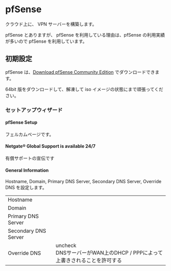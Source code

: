 # pfSense

クラウド上に、 VPN サーバーを構築します。

pfSense とありますが、 pfSense を利用している理由は、pfSense の利用実績が多いので pfSense を利用しています。

## 初期設定

pfSense は、[Download pfSense Community Edition](https://www.pfsense.org/download/) でダウンロードできます。

64bit 版をダウンロードして、解凍して iso イメージの状態にまで頑張ってください。


### セットアップウィザード


#### pfSense Setup

フェルカムページです。

#### Netgate® Global Support is available 24/7

有償サポートの宣伝です

#### General Information

Hostname, Domain, Primary DNS Server, Secondary DNS Server, Override DNS を設定します。

|                      |                                                                             |
| :------------------- | :-------------------------------------------------------------------------- |
| Hostname             |
| Domain               |
| Primary DNS Server   |
| Secondary DNS Server |
| Override DNS         | uncheck<br>DNSサーバーがWAN上のDHCP / PPPによって上書きされることを許可する |
